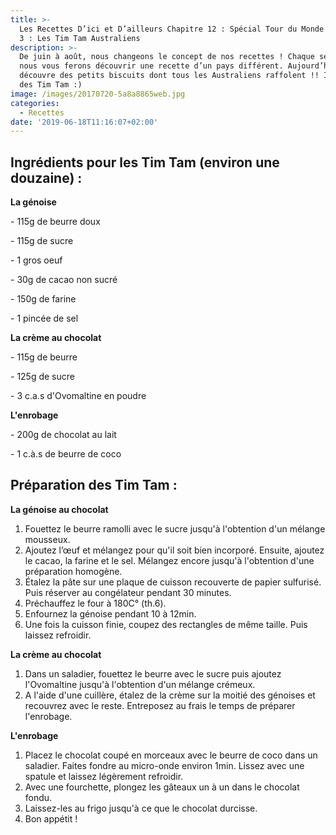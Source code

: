 ```yaml
---
title: >-
  Les Recettes D’ici et D’ailleurs Chapitre 12 : Spécial Tour du Monde - Épisode
  3 : Les Tim Tam Australiens
description: >-
  De juin à août, nous changeons le concept de nos recettes ! Chaque semaine,
  nous vous ferons découvrir une recette d’un pays différent. Aujourd’hui, on
  découvre des petits biscuits dont tous les Australiens raffolent !! Il s’agit
  des Tim Tam :)
image: /images/20170720-5a8a8865web.jpg
categories:
  - Recettes
date: '2019-06-18T11:16:07+02:00'
---
```

## **Ingrédients pour les Tim Tam (environ une douzaine) :**

**La génoise**

\- 115g de beurre doux

\- 115g de sucre

\- 1 gros oeuf

\- 30g de cacao non sucré

\- 150g de farine

\- 1 pincée de sel

**La crème au chocolat**

\- 115g de beurre

\- 125g de sucre

\- 3 c.a.s d'Ovomaltine en poudre

**L'enrobage**

\- 200g de chocolat au lait

\- 1 c.à.s de beurre de coco

## Préparation des Tim Tam :

**La génoise au chocolat**


1. Fouettez le beurre ramolli avec le sucre jusqu'à l'obtention d'un mélange mousseux.
2. Ajoutez l’œuf et mélangez pour qu'il soit bien incorporé. Ensuite, ajoutez le cacao, la farine et le sel. Mélangez encore jusqu'à l'obtention d'une préparation homogène.
3. Étalez la pâte sur une plaque de cuisson recouverte de papier sulfurisé. Puis réserver au congélateur pendant 30 minutes.
4. Préchauffez le four à 180C° (th.6).
5. Enfournez la génoise pendant 10 à 12min. 
6. Une fois la cuisson finie, coupez des rectangles de même taille. Puis laissez refroidir.

**La crème au chocolat**


1. Dans un saladier, fouettez le beurre avec le sucre puis ajoutez l'Ovomaltine jusqu'à l'obtention d'un mélange crémeux.
2. A l'aide d'une cuillère, étalez de la crème sur la moitié des génoises et recouvrez avec le reste. Entreposez au frais le temps de préparer l'enrobage.

**L'enrobage**


1. Placez le chocolat coupé en morceaux avec le beurre de coco dans un saladier. Faites fondre au micro-onde environ 1min. Lissez avec une spatule et laissez légèrement refroidir.
2. Avec une fourchette, plongez les gâteaux un à un dans le chocolat fondu.
3. Laissez-les au frigo jusqu'à ce que le chocolat durcisse.
4. Bon appétit !
